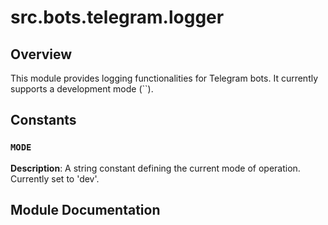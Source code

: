 # src.bots.telegram.logger

## Overview

This module provides logging functionalities for Telegram bots.  It currently supports a development mode (``).


## Constants

### `MODE`

**Description**: A string constant defining the current mode of operation.  Currently set to 'dev'.


## Module Documentation


```python
